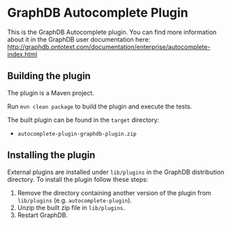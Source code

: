 # GraphDB Autocomplete Plugin

This is the GraphDB Autocomplete plugin. You can find more information about it in the GraphDB user documentation here: 
http://graphdb.ontotext.com/documentation/enterprise/autocomplete-index.html

## Building the plugin

The plugin is a Maven project.

Run `mvn clean package` to build the plugin and execute the tests.

The built plugin can be found in the `target` directory:

- `autocomplete-plugin-graphdb-plugin.zip`

## Installing the plugin

External plugins are installed under `lib/plugins` in the GraphDB distribution
directory. To install the plugin follow these steps:

1. Remove the directory containing another version of the plugin from `lib/plugins` (e.g. `autocomplete-plugin`).
1. Unzip the built zip file in `lib/plugins`.
1. Restart GraphDB. 
